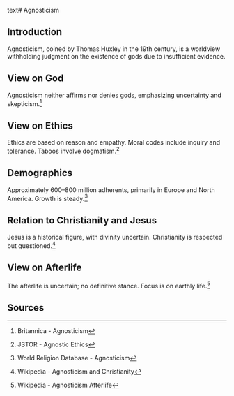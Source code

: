 text# Agnosticism
## Introduction
Agnosticism, coined by Thomas Huxley in the 19th century, is a worldview withholding judgment on the existence of gods due to insufficient evidence.
## View on God
Agnosticism neither affirms nor denies gods, emphasizing uncertainty and skepticism.[^6]
## View on Ethics
Ethics are based on reason and empathy. Moral codes include inquiry and tolerance. Taboos involve dogmatism.[^7]
## Demographics
Approximately 600–800 million adherents, primarily in Europe and North America. Growth is steady.[^8]
## Relation to Christianity and Jesus
Jesus is a historical figure, with divinity uncertain. Christianity is respected but questioned.[^9]
## View on Afterlife
The afterlife is uncertain; no definitive stance. Focus is on earthly life.[^10]
## Sources
[^6]: Britannica - Agnosticism[](https://www.britannica.com/topic/agnosticism)
[^7]: JSTOR - Agnostic Ethics[](https://www.jstor.org/stable/3260932)
[^8]: World Religion Database - Agnosticism[](https://www.worldreligiondatabase.org)
[^9]: Wikipedia - Agnosticism and Christianity[](https://en.wikipedia.org/wiki/Agnosticism#Christianity)
[^10]: Wikipedia - Agnosticism Afterlife[](https://en.wikipedia.org/wiki/Agnosticism#Afterlife)

